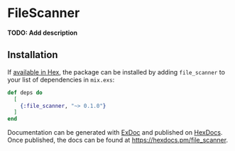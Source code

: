 # FileScanner

**TODO: Add description**

## Installation

If [available in Hex](https://hex.pm/docs/publish), the package can be installed
by adding `file_scanner` to your list of dependencies in `mix.exs`:

```elixir
def deps do
  [
    {:file_scanner, "~> 0.1.0"}
  ]
end
```

Documentation can be generated with [ExDoc](https://github.com/elixir-lang/ex_doc)
and published on [HexDocs](https://hexdocs.pm). Once published, the docs can
be found at <https://hexdocs.pm/file_scanner>.

